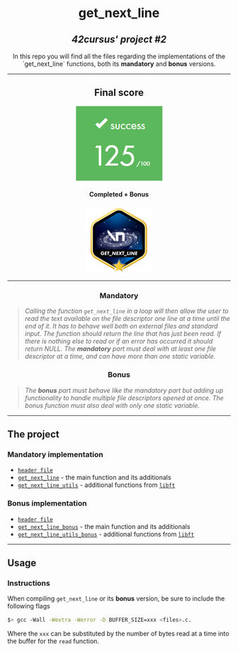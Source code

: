 <h1 align=center>
	<b>get_next_line</b>
</h1>

<h2 align=center>
	 <i>42cursus' project #2</i>
</h2>

<p align=center>
	In this repo you will find all the files regarding the implementations of the `get_next_line` functions, both its <b>mandatory</b> and <b>bonus</b> versions. 

---
<div align=center>
<h2>
	Final score
</h2>
<img src=https://github.com/caroldaniel/caroldaniel-utils/blob/56a285f1aa629e46b5bbcf1d1c4b9d2fd300fd4b/get_next_line_grade.png alt=cado-car's 42Project Score/>
<h4>Completed + Bonus</h4>
<img src=https://github.com/caroldaniel/caroldaniel-utils/blob/56a285f1aa629e46b5bbcf1d1c4b9d2fd300fd4b/get_next_linem.png alt=cado-car's 42Project Badge/>
</div>

---

<h3 align=center>
Mandatory
</h3>

> <i>Calling the function `get_next_line` in a loop will then allow the user to read the text available on the file descriptor one line at a time until the end of it. It has to behave well both on external files and standard input. The function should return the line that has just been read. If there is nothing else to read or if an error has occurred it should return NULL. The <b>mandatory</b> part must deal with at least one file descriptor at a time, and can have more than one static variable.</i>

<h3 align=center>
Bonus
</h3>

> <i>The <b>bonus</b> part must behave like the mandatory part but adding up functionality to handle multiple file descriptors opened at once. The bonus function must also deal with only one static variable.</i>

---

<h2>
The project
</h2>

### Mandatory implementation

- [`header file`](get_next_line.h)
- [`get_next_line`](get_next_line.c)	- the main function and its additionals
- [`get_next_line_utils`](get_next_line_utils.c)	- additional functions from [`libft`](https://github.com/caroldaniel/42sp-cursus-libft)

### Bonus implementation

- [`header file`](get_next_line_bonus.h)
- [`get_next_line_bonus`](get_next_line_bonus.c)	- the main function and its additionals
- [`get_next_line_utils_bonus`](get_next_line_utils_bonus.c)	- additional functions from [`libft`](https://github.com/caroldaniel/42sp-cursus-libft)


---
<h2>
Usage
</h2>

### Instructions

When compiling `get_next_line` or its **bonus** version, be sure to include the following flags

```sh
$> gcc -Wall -Wextra -Werror -D BUFFER_SIZE=xxx <files>.c.
```

Where the `xxx` can be substituted by the number of bytes read at a time into the buffer for the `read` function. 
